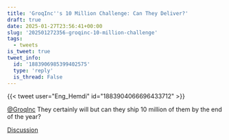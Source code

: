 ```yaml
---
title: 'GroqInc''s 10 Million Challenge: Can They Deliver?'
draft: true
date: 2025-01-27T23:56:41+00:00
slug: '202501272356-groqinc-10-million-challenge'
tags:
  - tweets
is_tweet: true
tweet_info:
  id: '1883906985399402575'
  type: 'reply'
  is_thread: False
---
```




{{< tweet user="Eng_Hemdi" id="1883904066696433712" >}}

[@GroqInc](https://x.com/GroqInc) They certainly will but can they ship 10 million of them by the end of the year?

[Discussion](https://x.com/sytelus/status/1883906985399402575)
